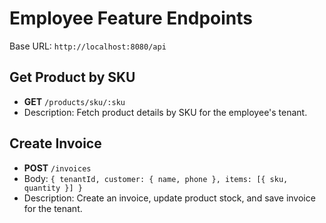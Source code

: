 # Employee Feature Endpoints

Base URL: `http://localhost:8080/api`

## Get Product by SKU
- **GET** `/products/sku/:sku`
- Description: Fetch product details by SKU for the employee's tenant.

## Create Invoice
- **POST** `/invoices`
- Body: `{ tenantId, customer: { name, phone }, items: [{ sku, quantity }] }`
- Description: Create an invoice, update product stock, and save invoice for the tenant.
